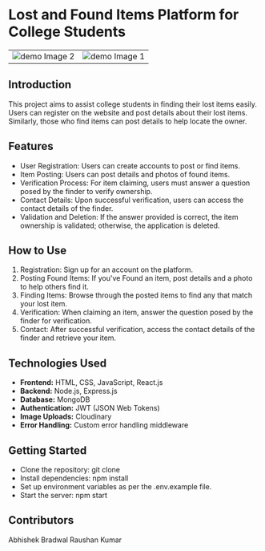 # Lost and Found Items Platform for College Students


<table>
  <tr>
    <td align="center"><img src="https://github.com/raushan6760/Lost_And_Found/assets/101269000/69056047-20aa-4eff-a0aa-4e7f5b255b48c" alt="demo Image 2"></td>
     <td align="center"><img src="https://github.com/raushan6760/Lost_And_Found/assets/101269000/4817c357-7646-4fa6-99f2-1bd07f3f3129" alt="demo Image 1"></td>
  </tr>
</table>

## Introduction

This project aims to assist college students in finding their lost items easily. Users can register on the website and post details about their lost items. Similarly, those who find items can post details to help locate the owner.


## Features

- User Registration: Users can create accounts to post or find items.
- Item Posting: Users can post details and photos of found items.
- Verification Process: For item claiming, users must answer a question posed by the finder to verify ownership.
- Contact Details: Upon successful verification, users can access the contact details of the finder.
- Validation and Deletion: If the answer provided is correct, the item ownership is validated; otherwise, the application is deleted.

## How to Use

1. Registration: Sign up for an account on the platform.
2. Posting Found Items: If you've Found an item, post details and a photo to help others find it.
3. Finding Items: Browse through the posted items to find any that match your lost item.
4. Verification: When claiming an item, answer the question posed by the finder for verification.
5. Contact: After successful verification, access the contact details of the finder and retrieve your item.

## Technologies Used

-  **Frontend:** HTML, CSS, JavaScript, React.js
- **Backend:** Node.js, Express.js
- **Database:** MongoDB
- **Authentication:** JWT (JSON Web Tokens)
- **Image Uploads:** Cloudinary
- **Error Handling:** Custom error handling middleware

## Getting Started

- Clone the repository: git clone <repository-url>
- Install dependencies: npm install
- Set up environment variables as per the .env.example file.
- Start the server: npm start

## Contributors
Abhishek Bradwal
Raushan Kumar

